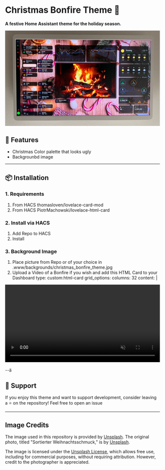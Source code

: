 # Christmas Bonfire Theme 🎄  
**A festive Home Assistant theme for the holiday season.**  

![Preview](https://raw.githubusercontent.com/chriopter/christmas-bonfire-theme/main/images/Example%20Picture.png)  

## 🎁 Features
- Christmas Color palette that looks ugly
- Backgrounbd image

---

## 📦 Installation

### 1. Requirements
1. From HACS thomasloven/lovelace-card-mod
2. From HACS PiotrMachowski/lovelace-html-card

### 2. Install via HACS  
1. Add Repo to HACS
2. Install

### 3. Background Image
1. Place picture from Repo or of your choice in .www/backgrounds/christmas_bonfire_theme.jpg
2. Upload a Video of a Bonfire if you wish and add this HTML Card to your Dashboard
type: custom:html-card
grid_options:
  columns: 32
content: |
  <video style="width: 100%; height: auto;" autoplay loop muted playsinline>
    <source src="http://homeassistant.home.lan:8123/local/backgrounds/bonfire.mp4" type="video/mp4">
  </video>

--ä

## 🎅 Support

If you enjoy this theme and want to support development, consider leaving a ⭐ on the repository! Feel free to open an issue

---

## Image Credits

The image used in this repository is provided by [Unsplash](https://unsplash.com). The original photo, titled "Sortierter Weihnachtsschmuck," is by [Unsplash](https://unsplash.com/de/fotos/sortierter-weihnachtsschmuck-7VOyZ0-iO0o).

The image is licensed under the [Unsplash License](https://unsplash.com/license), which allows free use, including for commercial purposes, without requiring attribution. However, credit to the photographer is appreciated.
